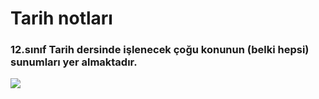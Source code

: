 # Tarih notları
### 12.sınıf Tarih dersinde işlenecek çoğu konunun (belki hepsi) sunumları yer almaktadır.
![](https://www.bogaziciders.com/media/k2/items/cache/4fcf9d660236ddb62c8456017158615a_XL.jpg)

